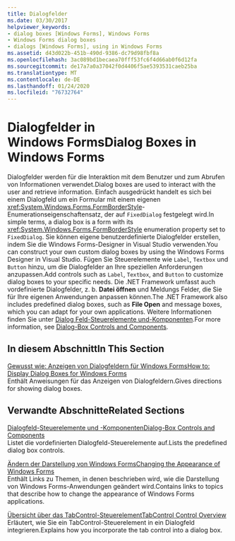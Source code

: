 ```yaml
---
title: Dialogfelder
ms.date: 03/30/2017
helpviewer_keywords:
- dialog boxes [Windows Forms], Windows Forms
- Windows Forms dialog boxes
- dialogs [Windows Forms], using in Windows Forms
ms.assetid: d43d022b-451b-490d-9386-dc79d98fbf8a
ms.openlocfilehash: 3ac089bd1becaea70fff53fc6f4d66ab0f6d12fa
ms.sourcegitcommit: de17a7a0a37042f0d4406f5ae5393531caeb25ba
ms.translationtype: MT
ms.contentlocale: de-DE
ms.lasthandoff: 01/24/2020
ms.locfileid: "76732764"
---
```

# <a name="dialog-boxes-in-windows-forms"></a><span data-ttu-id="dec02-102">Dialogfelder in Windows Forms</span><span class="sxs-lookup"><span data-stu-id="dec02-102">Dialog Boxes in Windows Forms</span></span>
<span data-ttu-id="dec02-103">Dialogfelder werden für die Interaktion mit dem Benutzer und zum Abrufen von Informationen verwendet.</span><span class="sxs-lookup"><span data-stu-id="dec02-103">Dialog boxes are used to interact with the user and retrieve information.</span></span> <span data-ttu-id="dec02-104">Einfach ausgedrückt handelt es sich bei einem Dialogfeld um ein Formular mit einem eigenen <xref:System.Windows.Forms.FormBorderStyle>-Enumerationseigenschaftensatz, der auf `FixedDialog` festgelegt wird.</span><span class="sxs-lookup"><span data-stu-id="dec02-104">In simple terms, a dialog box is a form with its <xref:System.Windows.Forms.FormBorderStyle> enumeration property set to `FixedDialog`.</span></span> <span data-ttu-id="dec02-105">Sie können eigene benutzerdefinierte Dialogfelder erstellen, indem Sie die Windows Forms-Designer in Visual Studio verwenden.</span><span class="sxs-lookup"><span data-stu-id="dec02-105">You can construct your own custom dialog boxes by using the Windows Forms Designer in Visual Studio.</span></span> <span data-ttu-id="dec02-106">Fügen Sie Steuerelemente wie `Label`, `Textbox` und `Button` hinzu, um die Dialogfelder an Ihre speziellen Anforderungen anzupassen.</span><span class="sxs-lookup"><span data-stu-id="dec02-106">Add controls such as `Label`, `Textbox`, and `Button` to customize dialog boxes to your specific needs.</span></span> <span data-ttu-id="dec02-107">Die .NET Framework umfasst auch vordefinierte Dialogfelder, z. b. **Datei öffnen** und Meldungs Felder, die Sie für Ihre eigenen Anwendungen anpassen können.</span><span class="sxs-lookup"><span data-stu-id="dec02-107">The .NET Framework also includes predefined dialog boxes, such as **File Open** and message boxes, which you can adapt for your own applications.</span></span> <span data-ttu-id="dec02-108">Weitere Informationen finden Sie unter [Dialog Feld-Steuerelemente und-Komponenten](./controls/dialog-box-controls-and-components-windows-forms.md).</span><span class="sxs-lookup"><span data-stu-id="dec02-108">For more information, see [Dialog-Box Controls and Components](./controls/dialog-box-controls-and-components-windows-forms.md).</span></span>  
  
## <a name="in-this-section"></a><span data-ttu-id="dec02-109">In diesem Abschnitt</span><span class="sxs-lookup"><span data-stu-id="dec02-109">In This Section</span></span>  
 [<span data-ttu-id="dec02-110">Gewusst wie: Anzeigen von Dialogfeldern für Windows Forms</span><span class="sxs-lookup"><span data-stu-id="dec02-110">How to: Display Dialog Boxes for Windows Forms</span></span>](how-to-display-dialog-boxes-for-windows-forms.md)  
 <span data-ttu-id="dec02-111">Enthält Anweisungen für das Anzeigen von Dialogfeldern.</span><span class="sxs-lookup"><span data-stu-id="dec02-111">Gives directions for showing dialog boxes.</span></span>  
  
## <a name="related-sections"></a><span data-ttu-id="dec02-112">Verwandte Abschnitte</span><span class="sxs-lookup"><span data-stu-id="dec02-112">Related Sections</span></span>  
 [<span data-ttu-id="dec02-113">Dialogfeld-Steuerelemente und -Komponenten</span><span class="sxs-lookup"><span data-stu-id="dec02-113">Dialog-Box Controls and Components</span></span>](./controls/dialog-box-controls-and-components-windows-forms.md)  
 <span data-ttu-id="dec02-114">Listet die vordefinierten Dialogfeld-Steuerelemente auf.</span><span class="sxs-lookup"><span data-stu-id="dec02-114">Lists the predefined dialog box controls.</span></span>  
  
 [<span data-ttu-id="dec02-115">Ändern der Darstellung von Windows Forms</span><span class="sxs-lookup"><span data-stu-id="dec02-115">Changing the Appearance of Windows Forms</span></span>](changing-the-appearance-of-windows-forms.md)  
 <span data-ttu-id="dec02-116">Enthält Links zu Themen, in denen beschrieben wird, wie die Darstellung von Windows Forms-Anwendungen geändert wird.</span><span class="sxs-lookup"><span data-stu-id="dec02-116">Contains links to topics that describe how to change the appearance of Windows Forms applications.</span></span>  
  
 [<span data-ttu-id="dec02-117">Übersicht über das TabControl-Steuerelement</span><span class="sxs-lookup"><span data-stu-id="dec02-117">TabControl Control Overview</span></span>](./controls/tabcontrol-control-overview-windows-forms.md)  
 <span data-ttu-id="dec02-118">Erläutert, wie Sie ein TabControl-Steuerelement in ein Dialogfeld integrieren.</span><span class="sxs-lookup"><span data-stu-id="dec02-118">Explains how you incorporate the tab control into a dialog box.</span></span>

